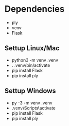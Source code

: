 # Dependencies  

- ply
- venv
- Flask

## Settup Linux/Mac

- python3 -m venv .venv
- . .venv/bin/activate
- pip install Flask
- pip install ply

## Settup Windows

- py -3 -m venv .venv
- .venv\Scripts\activate
- pip install Flask
- pip install ply
